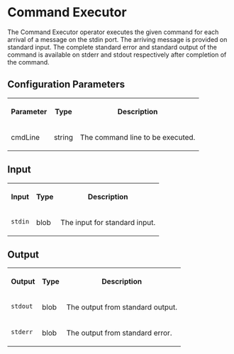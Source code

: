 <!-- loio50f0d5c1928d44d9947e55db828c8b51 -->

# Command Executor

The Command Executor operator executes the given command for each arrival of a message on the stdin port. The arriving message is provided on standard input. The complete standard error and standard output of the command is available on stderr and stdout respectively after completion of the command.



<a name="loio50f0d5c1928d44d9947e55db828c8b51__section_sq1_nf3_vdb"/>

## Configuration Parameters


<table>
<tr>
<th valign="top">

Parameter

</th>
<th valign="top">

Type

</th>
<th valign="top">

Description

</th>
</tr>
<tr>
<td valign="top">

cmdLine

</td>
<td valign="top">

string

</td>
<td valign="top">

The command line to be executed.

</td>
</tr>
</table>



<a name="loio50f0d5c1928d44d9947e55db828c8b51__section_knq_5f3_vdb"/>

## Input


<table>
<tr>
<th valign="top">

Input

</th>
<th valign="top">

Type

</th>
<th valign="top">

Description

</th>
</tr>
<tr>
<td valign="top">

`stdin` 

</td>
<td valign="top">

blob

</td>
<td valign="top">

The input for standard input.

</td>
</tr>
</table>



<a name="loio50f0d5c1928d44d9947e55db828c8b51__section_swc_cg3_vdb"/>

## Output


<table>
<tr>
<th valign="top">

Output

</th>
<th valign="top">

Type

</th>
<th valign="top">

Description

</th>
</tr>
<tr>
<td valign="top">

`stdout` 

</td>
<td valign="top">

blob

</td>
<td valign="top">

The output from standard output.

</td>
</tr>
<tr>
<td valign="top">

`stderr` 

</td>
<td valign="top">

blob

</td>
<td valign="top">

The output from standard error.

</td>
</tr>
</table>

